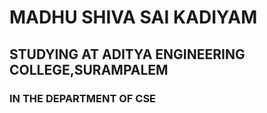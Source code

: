 # **MADHU SHIVA SAI KADIYAM**
##  STUDYING AT ADITYA ENGINEERING COLLEGE,SURAMPALEM
### IN THE DEPARTMENT OF CSE
